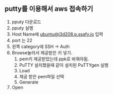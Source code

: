 ## putty를 이용해서 aws 접속하기

1. pputy 다운로드
2. pputy 실행
3. Host Name에 ubuntu@i3d208.p.ssafy.io 입력
4. port 는 22
5. 왼쪽 category에 SSH -> Auth
6. Browse눌러서 제공받은 키 넣기. 
   1. pem키 제공받았는데 ppk로 바꿔야됨.
   2. PuTTY 설치했을때 같이 설치된 PuTTYgen 실행
   3. Load
   4. 제공 받은 pem파일 선택
   5. Generate
7. Open

